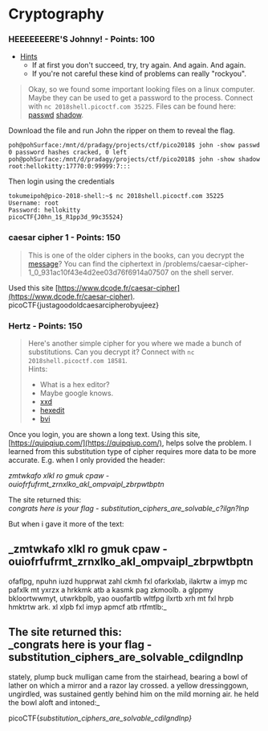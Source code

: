# Cryptography

### **HEEEEEEERE'S Johnny! - Points: 100**

* [Hints](https://2018game.picoctf.com/problems#72229da984df4634d538e93be00b9812hint)
  * If at first you don't succeed, try, try again. And again. And again.
  * If you're not careful these kind of problems can really "rockyou".

> Okay, so we found some important looking files on a linux computer. Maybe they can be used to get a password to the process. Connect with `nc 2018shell.picoctf.com 35225`. Files can be found here: [passwd](https://2018shell.picoctf.com/static/a488bb3c175bc843e0fbce95fff920d9/passwd) [shadow](https://2018shell.picoctf.com/static/a488bb3c175bc843e0fbce95fff920d9/shadow).

Download the file and run John the ripper on them to reveal the flag.

```text
poh@pohSurface:/mnt/d/pradagy/projects/ctf/pico2018$ john -show passwd 
0 password hashes cracked, 0 left
poh@pohSurface:/mnt/d/pradagy/projects/ctf/pico2018$ john -show shadow 
root:hellokitty:17770:0:99999:7:::
```

Then login using the credentials

```text
tokumeipoh@pico-2018-shell:~$ nc 2018shell.picoctf.com 35225
Username: root
Password: hellokitty
picoCTF{J0hn_1$_R1pp3d_99c35524}
```

### **caesar cipher 1 - Points: 150**

> This is one of the older ciphers in the books, can you decrypt the [message](https://2018shell.picoctf.com/static/6b5626c0736d9090f5d98de74eec4543/ciphertext)? You can find the ciphertext in /problems/caesar-cipher-1\_0\_931ac10f43e4d2ee03d76f6914a07507 on the shell server.

Used this site [https://www.dcode.fr/caesar-cipher](https://www.dcode.fr/caesar-cipher).   
picoCTF{justagoodoldcaesarcipherobyujeez}

### Hertz **- Points: 150**

> Here's another simple cipher for you where we made a bunch of substitutions. Can you decrypt it? Connect with `nc 2018shell.picoctf.com 18581`.  
> Hints:
>
> * What is a hex editor?
> * Maybe google knows.
> * [xxd](http://linuxcommand.org/man_pages/xxd1.html)
> * [hexedit](http://linuxcommand.org/man_pages/hexedit1.html)
> * [bvi](http://manpages.ubuntu.com/manpages/natty/man1/bvi.1.html)

Once you login, you are shown a long text. Using this site, [https://quipqiup.com/](https://quipqiup.com/), helps solve the problem. I learned from this substitution type of cipher requires more data to be more accurate. E.g. when I only provided the header:

_zmtwkafo xlkl ro gmuk cpaw - ouiofrfufrmt\_zrnxlko\_akl\_ompvaipl\_zbrpwtbptn_

The site returned this:  
_congrats here is your flag - substitution\_ciphers\_are\_solvable\_c?ilgn?lnp_

But when i gave it more of the text:

_zmtwkafo xlkl ro gmuk cpaw - ouiofrfufrmt\_zrnxlko\_akl\_ompvaipl\_zbrpwtbptn  
---------------------------------------------------------------------------------------------------------------------------------  
ofaflpg, npuhn iuzd hupprwat zahl ckmh fxl ofarkxlab, ilakrtw a imyp mc pafxlk mt yxrzx a hrkkmk atb a kasmk pag zkmoolb. a glppmy bkloortwwmyt, utwrkbplb, yao ouofartlb wltfpg ilxrtb xrh mt fxl hrpb hmktrtw ark. xl xlpb fxl imyp apmcf atb rtfmtlb:_

The site returned this:  
_congrats here is your flag - substitution\_ciphers\_are\_solvable\_cdilgndlnp  
 -------------------------------------------------------------------------------   
stately, plump buck mulligan came from the stairhead, bearing a bowl of lather on which a mirror and a razor lay crossed. a yellow dressinggown, ungirdled, was sustained gently behind him on the mild morning air. he held the bowl aloft and intoned:_

picoCTF{_substitution\_ciphers\_are\_solvable\_cdilgndlnp}_


